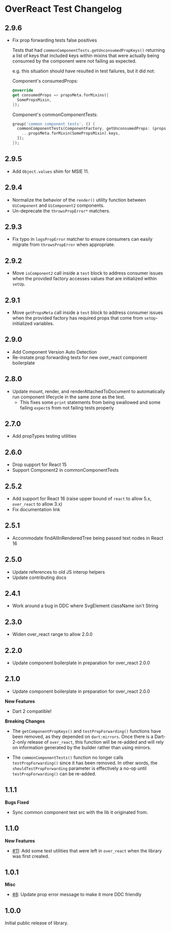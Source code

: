 # OverReact Test Changelog

## 2.9.6
* Fix prop forwarding tests false positives
  
  Tests that had `commonComponentTests.getUnconsumedPropKeys()` returning a list of
  keys that included keys within mixins that were actually being consumed by the component
  were not failing as expected.
  
  e.g. this situation should have resulted in test failures, but it did not:
  
  Component's consumedProps:
  ```dart
  @override
  get consumedProps => propsMeta.forMixins({
    SomePropsMixin,
  });
  ```
  
  Component's commonComponentTests:
  ```dart  
  group('common component tests', () {
    commonComponentTests(ComponentFactory, getUnconsumedProps: (propsMeta) => [
      ...propsMeta.forMixin(SomePropsMixin).keys,
    ]);
  });
  ``` 

## 2.9.5
* Add `Object.values` shim for MSIE 11.

## 2.9.4
* Normalize the behavior of the `render()` utility function between `UiComponent` and `UiComponent2` components.
* Un-deprecate the `throwsPropError*` matchers.

## 2.9.3
* Fix typo in `logsPropError` matcher to ensure consumers can easily migrate from `throwsPropError` when appropriate.

## 2.9.2
* Move `isComponent2` call inside a `test` block to address consumer issues when the provided factory accesses values that are initialized within `setUp`.  

## 2.9.1
* Move `getPropsMeta` call inside a `test` block to address consumer issues when the provided factory has required props that come from `setUp`-initialized variables.  

## 2.9.0
* Add Component Version Auto Detection
* Re-instate prop forwarding tests for new over_react component boilerplate

## 2.8.0
* Update mount, render, and renderAttachedToDocument to automatically run component lifecycle in the same zone as the test.
    * This fixes some `print` statements from being swallowed and some failing `expect`s from not failing tests properly

## 2.7.0
* Add propTypes testing utilities

## 2.6.0
* Drop support for React 15 
* Support Component2 in commonComponentTests

## 2.5.2
* Add support for React 16 (raise upper bound of `react` to allow 5.x, `over_react` to allow 3.x)
* Fix documentation link

## 2.5.1
* Accommodate findAllInRenderedTree being passed text nodes in React 16

## 2.5.0
* Update references to old JS interop helpers
* Update contributing docs

## 2.4.1
* Work around a bug in DDC where SvgElement className isn't String

## 2.3.0
* Widen over_react range to allow 2.0.0

## 2.2.0
* Update component boilerplate in preparation for over_react 2.0.0

## 2.1.0
* Update component boilerplate in preparation for over_react 2.0.0

__New Features__

* Dart 2 compatible!

__Breaking Changes__

* The `getComponentPropKeys()` and `testPropForwarding()` functions have been
  removed, as they depended on `dart:mirrors`. Once there is a Dart-2-only
  release of `over_react`, this function will be re-added and will rely on
  information generated by the builder rather than using mirrors.

* The `commonComponentTests()` function no longer calls `testPropForwarding()`
  since it has been removed. In other words, the `shouldTestPropForwarding`
  parameter is effectively a no-op until `testPropForwarding()` can be re-added.

## 1.1.1

__Bugs Fixed__

* Sync common component test src with the lib it originated from.

## 1.1.0

__New Features__

* [#11]: Add some test utilities that were left in `over_react` when the library was first created.

## 1.0.1

__Misc__

* [#8]: Update prop error message to make it more DDC friendly

## 1.0.0

Initial public release of library.





















[#1]: https://github.com/Workiva/over_react_test/pull/1
[#2]: https://github.com/Workiva/over_react_test/pull/2
[#3]: https://github.com/Workiva/over_react_test/pull/3
[#4]: https://github.com/Workiva/over_react_test/pull/4
[#5]: https://github.com/Workiva/over_react_test/pull/5
[#6]: https://github.com/Workiva/over_react_test/pull/6
[#7]: https://github.com/Workiva/over_react_test/pull/7
[#8]: https://github.com/Workiva/over_react_test/pull/8
[#9]: https://github.com/Workiva/over_react_test/pull/9
[#10]: https://github.com/Workiva/over_react_test/pull/10
[#11]: https://github.com/Workiva/over_react_test/pull/11
[#12]: https://github.com/Workiva/over_react_test/pull/12
[#13]: https://github.com/Workiva/over_react_test/pull/13
[#14]: https://github.com/Workiva/over_react_test/pull/14
[#15]: https://github.com/Workiva/over_react_test/pull/15
[#16]: https://github.com/Workiva/over_react_test/pull/16
[#17]: https://github.com/Workiva/over_react_test/pull/17
[#18]: https://github.com/Workiva/over_react_test/pull/18
[#19]: https://github.com/Workiva/over_react_test/pull/19
[#20]: https://github.com/Workiva/over_react_test/pull/20
[#21]: https://github.com/Workiva/over_react_test/pull/21
[#22]: https://github.com/Workiva/over_react_test/pull/22
[#23]: https://github.com/Workiva/over_react_test/pull/23
[#24]: https://github.com/Workiva/over_react_test/pull/24
[#25]: https://github.com/Workiva/over_react_test/pull/25
[#26]: https://github.com/Workiva/over_react_test/pull/26
[#27]: https://github.com/Workiva/over_react_test/pull/27
[#28]: https://github.com/Workiva/over_react_test/pull/28
[#29]: https://github.com/Workiva/over_react_test/pull/29
[#30]: https://github.com/Workiva/over_react_test/pull/30
[#31]: https://github.com/Workiva/over_react_test/pull/31
[#32]: https://github.com/Workiva/over_react_test/pull/32
[#33]: https://github.com/Workiva/over_react_test/pull/33
[#34]: https://github.com/Workiva/over_react_test/pull/34
[#35]: https://github.com/Workiva/over_react_test/pull/35
[#36]: https://github.com/Workiva/over_react_test/pull/36
[#37]: https://github.com/Workiva/over_react_test/pull/37
[#38]: https://github.com/Workiva/over_react_test/pull/38
[#39]: https://github.com/Workiva/over_react_test/pull/39
[#40]: https://github.com/Workiva/over_react_test/pull/40
[#41]: https://github.com/Workiva/over_react_test/pull/41
[#42]: https://github.com/Workiva/over_react_test/pull/42
[#43]: https://github.com/Workiva/over_react_test/pull/43
[#44]: https://github.com/Workiva/over_react_test/pull/44
[#45]: https://github.com/Workiva/over_react_test/pull/45
[#46]: https://github.com/Workiva/over_react_test/pull/46
[#47]: https://github.com/Workiva/over_react_test/pull/47
[#48]: https://github.com/Workiva/over_react_test/pull/48
[#49]: https://github.com/Workiva/over_react_test/pull/49
[#50]: https://github.com/Workiva/over_react_test/pull/50
[#51]: https://github.com/Workiva/over_react_test/pull/51
[#52]: https://github.com/Workiva/over_react_test/pull/52
[#53]: https://github.com/Workiva/over_react_test/pull/53
[#54]: https://github.com/Workiva/over_react_test/pull/54
[#55]: https://github.com/Workiva/over_react_test/pull/55
[#56]: https://github.com/Workiva/over_react_test/pull/56
[#57]: https://github.com/Workiva/over_react_test/pull/57
[#58]: https://github.com/Workiva/over_react_test/pull/58
[#59]: https://github.com/Workiva/over_react_test/pull/59
[#60]: https://github.com/Workiva/over_react_test/pull/60
[#61]: https://github.com/Workiva/over_react_test/pull/61
[#62]: https://github.com/Workiva/over_react_test/pull/62
[#63]: https://github.com/Workiva/over_react_test/pull/63
[#64]: https://github.com/Workiva/over_react_test/pull/64
[#65]: https://github.com/Workiva/over_react_test/pull/65
[#66]: https://github.com/Workiva/over_react_test/pull/66
[#67]: https://github.com/Workiva/over_react_test/pull/67
[#68]: https://github.com/Workiva/over_react_test/pull/68
[#69]: https://github.com/Workiva/over_react_test/pull/69
[#70]: https://github.com/Workiva/over_react_test/pull/70
[#71]: https://github.com/Workiva/over_react_test/pull/71
[#72]: https://github.com/Workiva/over_react_test/pull/72
[#73]: https://github.com/Workiva/over_react_test/pull/73
[#74]: https://github.com/Workiva/over_react_test/pull/74
[#75]: https://github.com/Workiva/over_react_test/pull/75
[#76]: https://github.com/Workiva/over_react_test/pull/76
[#77]: https://github.com/Workiva/over_react_test/pull/77
[#78]: https://github.com/Workiva/over_react_test/pull/78
[#79]: https://github.com/Workiva/over_react_test/pull/79
[#80]: https://github.com/Workiva/over_react_test/pull/80
[#81]: https://github.com/Workiva/over_react_test/pull/81
[#82]: https://github.com/Workiva/over_react_test/pull/82
[#83]: https://github.com/Workiva/over_react_test/pull/83
[#84]: https://github.com/Workiva/over_react_test/pull/84
[#85]: https://github.com/Workiva/over_react_test/pull/85
[#86]: https://github.com/Workiva/over_react_test/pull/86
[#87]: https://github.com/Workiva/over_react_test/pull/87
[#88]: https://github.com/Workiva/over_react_test/pull/88
[#89]: https://github.com/Workiva/over_react_test/pull/89
[#90]: https://github.com/Workiva/over_react_test/pull/90
[#91]: https://github.com/Workiva/over_react_test/pull/91
[#92]: https://github.com/Workiva/over_react_test/pull/92
[#93]: https://github.com/Workiva/over_react_test/pull/93
[#94]: https://github.com/Workiva/over_react_test/pull/94
[#95]: https://github.com/Workiva/over_react_test/pull/95
[#96]: https://github.com/Workiva/over_react_test/pull/96
[#97]: https://github.com/Workiva/over_react_test/pull/97
[#98]: https://github.com/Workiva/over_react_test/pull/98
[#99]: https://github.com/Workiva/over_react_test/pull/99
[#100]: https://github.com/Workiva/over_react_test/pull/100
[#101]: https://github.com/Workiva/over_react_test/pull/101
[#102]: https://github.com/Workiva/over_react_test/pull/102
[#103]: https://github.com/Workiva/over_react_test/pull/103
[#104]: https://github.com/Workiva/over_react_test/pull/104
[#105]: https://github.com/Workiva/over_react_test/pull/105
[#106]: https://github.com/Workiva/over_react_test/pull/106
[#107]: https://github.com/Workiva/over_react_test/pull/107
[#108]: https://github.com/Workiva/over_react_test/pull/108
[#109]: https://github.com/Workiva/over_react_test/pull/109
[#110]: https://github.com/Workiva/over_react_test/pull/110
[#111]: https://github.com/Workiva/over_react_test/pull/111
[#112]: https://github.com/Workiva/over_react_test/pull/112
[#113]: https://github.com/Workiva/over_react_test/pull/113
[#114]: https://github.com/Workiva/over_react_test/pull/114
[#115]: https://github.com/Workiva/over_react_test/pull/115
[#116]: https://github.com/Workiva/over_react_test/pull/116
[#117]: https://github.com/Workiva/over_react_test/pull/117
[#118]: https://github.com/Workiva/over_react_test/pull/118
[#119]: https://github.com/Workiva/over_react_test/pull/119
[#120]: https://github.com/Workiva/over_react_test/pull/120
[#121]: https://github.com/Workiva/over_react_test/pull/121
[#122]: https://github.com/Workiva/over_react_test/pull/122
[#123]: https://github.com/Workiva/over_react_test/pull/123
[#124]: https://github.com/Workiva/over_react_test/pull/124
[#125]: https://github.com/Workiva/over_react_test/pull/125
[#126]: https://github.com/Workiva/over_react_test/pull/126
[#127]: https://github.com/Workiva/over_react_test/pull/127
[#128]: https://github.com/Workiva/over_react_test/pull/128
[#129]: https://github.com/Workiva/over_react_test/pull/129
[#130]: https://github.com/Workiva/over_react_test/pull/130
[#131]: https://github.com/Workiva/over_react_test/pull/131
[#132]: https://github.com/Workiva/over_react_test/pull/132
[#133]: https://github.com/Workiva/over_react_test/pull/133
[#134]: https://github.com/Workiva/over_react_test/pull/134
[#135]: https://github.com/Workiva/over_react_test/pull/135
[#136]: https://github.com/Workiva/over_react_test/pull/136
[#137]: https://github.com/Workiva/over_react_test/pull/137
[#138]: https://github.com/Workiva/over_react_test/pull/138
[#139]: https://github.com/Workiva/over_react_test/pull/139
[#140]: https://github.com/Workiva/over_react_test/pull/140
[#141]: https://github.com/Workiva/over_react_test/pull/141
[#142]: https://github.com/Workiva/over_react_test/pull/142
[#143]: https://github.com/Workiva/over_react_test/pull/143
[#144]: https://github.com/Workiva/over_react_test/pull/144
[#145]: https://github.com/Workiva/over_react_test/pull/145
[#146]: https://github.com/Workiva/over_react_test/pull/146
[#147]: https://github.com/Workiva/over_react_test/pull/147
[#148]: https://github.com/Workiva/over_react_test/pull/148
[#149]: https://github.com/Workiva/over_react_test/pull/149
[#150]: https://github.com/Workiva/over_react_test/pull/150
[#151]: https://github.com/Workiva/over_react_test/pull/151
[#152]: https://github.com/Workiva/over_react_test/pull/152
[#153]: https://github.com/Workiva/over_react_test/pull/153
[#154]: https://github.com/Workiva/over_react_test/pull/154
[#155]: https://github.com/Workiva/over_react_test/pull/155
[#156]: https://github.com/Workiva/over_react_test/pull/156
[#157]: https://github.com/Workiva/over_react_test/pull/157
[#158]: https://github.com/Workiva/over_react_test/pull/158
[#159]: https://github.com/Workiva/over_react_test/pull/159
[#160]: https://github.com/Workiva/over_react_test/pull/160
[#161]: https://github.com/Workiva/over_react_test/pull/161
[#162]: https://github.com/Workiva/over_react_test/pull/162
[#163]: https://github.com/Workiva/over_react_test/pull/163
[#164]: https://github.com/Workiva/over_react_test/pull/164
[#165]: https://github.com/Workiva/over_react_test/pull/165
[#166]: https://github.com/Workiva/over_react_test/pull/166
[#167]: https://github.com/Workiva/over_react_test/pull/167
[#168]: https://github.com/Workiva/over_react_test/pull/168
[#169]: https://github.com/Workiva/over_react_test/pull/169
[#170]: https://github.com/Workiva/over_react_test/pull/170
[#171]: https://github.com/Workiva/over_react_test/pull/171
[#172]: https://github.com/Workiva/over_react_test/pull/172
[#173]: https://github.com/Workiva/over_react_test/pull/173
[#174]: https://github.com/Workiva/over_react_test/pull/174
[#175]: https://github.com/Workiva/over_react_test/pull/175
[#176]: https://github.com/Workiva/over_react_test/pull/176
[#177]: https://github.com/Workiva/over_react_test/pull/177
[#178]: https://github.com/Workiva/over_react_test/pull/178
[#179]: https://github.com/Workiva/over_react_test/pull/179
[#180]: https://github.com/Workiva/over_react_test/pull/180
[#181]: https://github.com/Workiva/over_react_test/pull/181
[#182]: https://github.com/Workiva/over_react_test/pull/182
[#183]: https://github.com/Workiva/over_react_test/pull/183
[#184]: https://github.com/Workiva/over_react_test/pull/184
[#185]: https://github.com/Workiva/over_react_test/pull/185
[#186]: https://github.com/Workiva/over_react_test/pull/186
[#187]: https://github.com/Workiva/over_react_test/pull/187
[#188]: https://github.com/Workiva/over_react_test/pull/188
[#189]: https://github.com/Workiva/over_react_test/pull/189
[#190]: https://github.com/Workiva/over_react_test/pull/190
[#191]: https://github.com/Workiva/over_react_test/pull/191
[#192]: https://github.com/Workiva/over_react_test/pull/192
[#193]: https://github.com/Workiva/over_react_test/pull/193
[#194]: https://github.com/Workiva/over_react_test/pull/194
[#195]: https://github.com/Workiva/over_react_test/pull/195
[#196]: https://github.com/Workiva/over_react_test/pull/196
[#197]: https://github.com/Workiva/over_react_test/pull/197
[#198]: https://github.com/Workiva/over_react_test/pull/198
[#199]: https://github.com/Workiva/over_react_test/pull/199
[#200]: https://github.com/Workiva/over_react_test/pull/200
[#201]: https://github.com/Workiva/over_react_test/pull/201
[#202]: https://github.com/Workiva/over_react_test/pull/202
[#203]: https://github.com/Workiva/over_react_test/pull/203
[#204]: https://github.com/Workiva/over_react_test/pull/204
[#205]: https://github.com/Workiva/over_react_test/pull/205
[#206]: https://github.com/Workiva/over_react_test/pull/206
[#207]: https://github.com/Workiva/over_react_test/pull/207
[#208]: https://github.com/Workiva/over_react_test/pull/208
[#209]: https://github.com/Workiva/over_react_test/pull/209
[#210]: https://github.com/Workiva/over_react_test/pull/210
[#211]: https://github.com/Workiva/over_react_test/pull/211
[#212]: https://github.com/Workiva/over_react_test/pull/212
[#213]: https://github.com/Workiva/over_react_test/pull/213
[#214]: https://github.com/Workiva/over_react_test/pull/214
[#215]: https://github.com/Workiva/over_react_test/pull/215
[#216]: https://github.com/Workiva/over_react_test/pull/216
[#217]: https://github.com/Workiva/over_react_test/pull/217
[#218]: https://github.com/Workiva/over_react_test/pull/218
[#219]: https://github.com/Workiva/over_react_test/pull/219
[#220]: https://github.com/Workiva/over_react_test/pull/220
[#221]: https://github.com/Workiva/over_react_test/pull/221
[#222]: https://github.com/Workiva/over_react_test/pull/222
[#223]: https://github.com/Workiva/over_react_test/pull/223
[#224]: https://github.com/Workiva/over_react_test/pull/224
[#225]: https://github.com/Workiva/over_react_test/pull/225
[#226]: https://github.com/Workiva/over_react_test/pull/226
[#227]: https://github.com/Workiva/over_react_test/pull/227
[#228]: https://github.com/Workiva/over_react_test/pull/228
[#229]: https://github.com/Workiva/over_react_test/pull/229
[#230]: https://github.com/Workiva/over_react_test/pull/230
[#231]: https://github.com/Workiva/over_react_test/pull/231
[#232]: https://github.com/Workiva/over_react_test/pull/232
[#233]: https://github.com/Workiva/over_react_test/pull/233
[#234]: https://github.com/Workiva/over_react_test/pull/234
[#235]: https://github.com/Workiva/over_react_test/pull/235
[#236]: https://github.com/Workiva/over_react_test/pull/236
[#237]: https://github.com/Workiva/over_react_test/pull/237
[#238]: https://github.com/Workiva/over_react_test/pull/238
[#239]: https://github.com/Workiva/over_react_test/pull/239
[#240]: https://github.com/Workiva/over_react_test/pull/240
[#241]: https://github.com/Workiva/over_react_test/pull/241
[#242]: https://github.com/Workiva/over_react_test/pull/242
[#243]: https://github.com/Workiva/over_react_test/pull/243
[#244]: https://github.com/Workiva/over_react_test/pull/244
[#245]: https://github.com/Workiva/over_react_test/pull/245
[#246]: https://github.com/Workiva/over_react_test/pull/246
[#247]: https://github.com/Workiva/over_react_test/pull/247
[#248]: https://github.com/Workiva/over_react_test/pull/248
[#249]: https://github.com/Workiva/over_react_test/pull/249
[#250]: https://github.com/Workiva/over_react_test/pull/250
[#251]: https://github.com/Workiva/over_react_test/pull/251
[#252]: https://github.com/Workiva/over_react_test/pull/252
[#253]: https://github.com/Workiva/over_react_test/pull/253
[#254]: https://github.com/Workiva/over_react_test/pull/254
[#255]: https://github.com/Workiva/over_react_test/pull/255
[#256]: https://github.com/Workiva/over_react_test/pull/256
[#257]: https://github.com/Workiva/over_react_test/pull/257
[#258]: https://github.com/Workiva/over_react_test/pull/258
[#259]: https://github.com/Workiva/over_react_test/pull/259
[#260]: https://github.com/Workiva/over_react_test/pull/260
[#261]: https://github.com/Workiva/over_react_test/pull/261
[#262]: https://github.com/Workiva/over_react_test/pull/262
[#263]: https://github.com/Workiva/over_react_test/pull/263
[#264]: https://github.com/Workiva/over_react_test/pull/264
[#265]: https://github.com/Workiva/over_react_test/pull/265
[#266]: https://github.com/Workiva/over_react_test/pull/266
[#267]: https://github.com/Workiva/over_react_test/pull/267
[#268]: https://github.com/Workiva/over_react_test/pull/268
[#269]: https://github.com/Workiva/over_react_test/pull/269
[#270]: https://github.com/Workiva/over_react_test/pull/270
[#271]: https://github.com/Workiva/over_react_test/pull/271
[#272]: https://github.com/Workiva/over_react_test/pull/272
[#273]: https://github.com/Workiva/over_react_test/pull/273
[#274]: https://github.com/Workiva/over_react_test/pull/274
[#275]: https://github.com/Workiva/over_react_test/pull/275
[#276]: https://github.com/Workiva/over_react_test/pull/276
[#277]: https://github.com/Workiva/over_react_test/pull/277
[#278]: https://github.com/Workiva/over_react_test/pull/278
[#279]: https://github.com/Workiva/over_react_test/pull/279
[#280]: https://github.com/Workiva/over_react_test/pull/280
[#281]: https://github.com/Workiva/over_react_test/pull/281
[#282]: https://github.com/Workiva/over_react_test/pull/282
[#283]: https://github.com/Workiva/over_react_test/pull/283
[#284]: https://github.com/Workiva/over_react_test/pull/284
[#285]: https://github.com/Workiva/over_react_test/pull/285
[#286]: https://github.com/Workiva/over_react_test/pull/286
[#287]: https://github.com/Workiva/over_react_test/pull/287
[#288]: https://github.com/Workiva/over_react_test/pull/288
[#289]: https://github.com/Workiva/over_react_test/pull/289
[#290]: https://github.com/Workiva/over_react_test/pull/290
[#291]: https://github.com/Workiva/over_react_test/pull/291
[#292]: https://github.com/Workiva/over_react_test/pull/292
[#293]: https://github.com/Workiva/over_react_test/pull/293
[#294]: https://github.com/Workiva/over_react_test/pull/294
[#295]: https://github.com/Workiva/over_react_test/pull/295
[#296]: https://github.com/Workiva/over_react_test/pull/296
[#297]: https://github.com/Workiva/over_react_test/pull/297
[#298]: https://github.com/Workiva/over_react_test/pull/298
[#299]: https://github.com/Workiva/over_react_test/pull/299
[#300]: https://github.com/Workiva/over_react_test/pull/300
[#301]: https://github.com/Workiva/over_react_test/pull/301
[#302]: https://github.com/Workiva/over_react_test/pull/302
[#303]: https://github.com/Workiva/over_react_test/pull/303
[#304]: https://github.com/Workiva/over_react_test/pull/304
[#305]: https://github.com/Workiva/over_react_test/pull/305
[#306]: https://github.com/Workiva/over_react_test/pull/306
[#307]: https://github.com/Workiva/over_react_test/pull/307
[#308]: https://github.com/Workiva/over_react_test/pull/308
[#309]: https://github.com/Workiva/over_react_test/pull/309
[#310]: https://github.com/Workiva/over_react_test/pull/310
[#311]: https://github.com/Workiva/over_react_test/pull/311
[#312]: https://github.com/Workiva/over_react_test/pull/312
[#313]: https://github.com/Workiva/over_react_test/pull/313
[#314]: https://github.com/Workiva/over_react_test/pull/314
[#315]: https://github.com/Workiva/over_react_test/pull/315
[#316]: https://github.com/Workiva/over_react_test/pull/316
[#317]: https://github.com/Workiva/over_react_test/pull/317
[#318]: https://github.com/Workiva/over_react_test/pull/318
[#319]: https://github.com/Workiva/over_react_test/pull/319
[#320]: https://github.com/Workiva/over_react_test/pull/320
[#321]: https://github.com/Workiva/over_react_test/pull/321
[#322]: https://github.com/Workiva/over_react_test/pull/322
[#323]: https://github.com/Workiva/over_react_test/pull/323
[#324]: https://github.com/Workiva/over_react_test/pull/324
[#325]: https://github.com/Workiva/over_react_test/pull/325
[#326]: https://github.com/Workiva/over_react_test/pull/326
[#327]: https://github.com/Workiva/over_react_test/pull/327
[#328]: https://github.com/Workiva/over_react_test/pull/328
[#329]: https://github.com/Workiva/over_react_test/pull/329
[#330]: https://github.com/Workiva/over_react_test/pull/330
[#331]: https://github.com/Workiva/over_react_test/pull/331
[#332]: https://github.com/Workiva/over_react_test/pull/332
[#333]: https://github.com/Workiva/over_react_test/pull/333
[#334]: https://github.com/Workiva/over_react_test/pull/334
[#335]: https://github.com/Workiva/over_react_test/pull/335
[#336]: https://github.com/Workiva/over_react_test/pull/336
[#337]: https://github.com/Workiva/over_react_test/pull/337
[#338]: https://github.com/Workiva/over_react_test/pull/338
[#339]: https://github.com/Workiva/over_react_test/pull/339
[#340]: https://github.com/Workiva/over_react_test/pull/340
[#341]: https://github.com/Workiva/over_react_test/pull/341
[#342]: https://github.com/Workiva/over_react_test/pull/342
[#343]: https://github.com/Workiva/over_react_test/pull/343
[#344]: https://github.com/Workiva/over_react_test/pull/344
[#345]: https://github.com/Workiva/over_react_test/pull/345
[#346]: https://github.com/Workiva/over_react_test/pull/346
[#347]: https://github.com/Workiva/over_react_test/pull/347
[#348]: https://github.com/Workiva/over_react_test/pull/348
[#349]: https://github.com/Workiva/over_react_test/pull/349
[#350]: https://github.com/Workiva/over_react_test/pull/350
[#351]: https://github.com/Workiva/over_react_test/pull/351
[#352]: https://github.com/Workiva/over_react_test/pull/352
[#353]: https://github.com/Workiva/over_react_test/pull/353
[#354]: https://github.com/Workiva/over_react_test/pull/354
[#355]: https://github.com/Workiva/over_react_test/pull/355
[#356]: https://github.com/Workiva/over_react_test/pull/356
[#357]: https://github.com/Workiva/over_react_test/pull/357
[#358]: https://github.com/Workiva/over_react_test/pull/358
[#359]: https://github.com/Workiva/over_react_test/pull/359
[#360]: https://github.com/Workiva/over_react_test/pull/360
[#361]: https://github.com/Workiva/over_react_test/pull/361
[#362]: https://github.com/Workiva/over_react_test/pull/362
[#363]: https://github.com/Workiva/over_react_test/pull/363
[#364]: https://github.com/Workiva/over_react_test/pull/364
[#365]: https://github.com/Workiva/over_react_test/pull/365
[#366]: https://github.com/Workiva/over_react_test/pull/366
[#367]: https://github.com/Workiva/over_react_test/pull/367
[#368]: https://github.com/Workiva/over_react_test/pull/368
[#369]: https://github.com/Workiva/over_react_test/pull/369
[#370]: https://github.com/Workiva/over_react_test/pull/370
[#371]: https://github.com/Workiva/over_react_test/pull/371
[#372]: https://github.com/Workiva/over_react_test/pull/372
[#373]: https://github.com/Workiva/over_react_test/pull/373
[#374]: https://github.com/Workiva/over_react_test/pull/374
[#375]: https://github.com/Workiva/over_react_test/pull/375
[#376]: https://github.com/Workiva/over_react_test/pull/376
[#377]: https://github.com/Workiva/over_react_test/pull/377
[#378]: https://github.com/Workiva/over_react_test/pull/378
[#379]: https://github.com/Workiva/over_react_test/pull/379
[#380]: https://github.com/Workiva/over_react_test/pull/380
[#381]: https://github.com/Workiva/over_react_test/pull/381
[#382]: https://github.com/Workiva/over_react_test/pull/382
[#383]: https://github.com/Workiva/over_react_test/pull/383
[#384]: https://github.com/Workiva/over_react_test/pull/384
[#385]: https://github.com/Workiva/over_react_test/pull/385
[#386]: https://github.com/Workiva/over_react_test/pull/386
[#387]: https://github.com/Workiva/over_react_test/pull/387
[#388]: https://github.com/Workiva/over_react_test/pull/388
[#389]: https://github.com/Workiva/over_react_test/pull/389
[#390]: https://github.com/Workiva/over_react_test/pull/390
[#391]: https://github.com/Workiva/over_react_test/pull/391
[#392]: https://github.com/Workiva/over_react_test/pull/392
[#393]: https://github.com/Workiva/over_react_test/pull/393
[#394]: https://github.com/Workiva/over_react_test/pull/394
[#395]: https://github.com/Workiva/over_react_test/pull/395
[#396]: https://github.com/Workiva/over_react_test/pull/396
[#397]: https://github.com/Workiva/over_react_test/pull/397
[#398]: https://github.com/Workiva/over_react_test/pull/398
[#399]: https://github.com/Workiva/over_react_test/pull/399
[#400]: https://github.com/Workiva/over_react_test/pull/400
[#401]: https://github.com/Workiva/over_react_test/pull/401
[#402]: https://github.com/Workiva/over_react_test/pull/402
[#403]: https://github.com/Workiva/over_react_test/pull/403
[#404]: https://github.com/Workiva/over_react_test/pull/404
[#405]: https://github.com/Workiva/over_react_test/pull/405
[#406]: https://github.com/Workiva/over_react_test/pull/406
[#407]: https://github.com/Workiva/over_react_test/pull/407
[#408]: https://github.com/Workiva/over_react_test/pull/408
[#409]: https://github.com/Workiva/over_react_test/pull/409
[#410]: https://github.com/Workiva/over_react_test/pull/410
[#411]: https://github.com/Workiva/over_react_test/pull/411
[#412]: https://github.com/Workiva/over_react_test/pull/412
[#413]: https://github.com/Workiva/over_react_test/pull/413
[#414]: https://github.com/Workiva/over_react_test/pull/414
[#415]: https://github.com/Workiva/over_react_test/pull/415
[#416]: https://github.com/Workiva/over_react_test/pull/416
[#417]: https://github.com/Workiva/over_react_test/pull/417
[#418]: https://github.com/Workiva/over_react_test/pull/418
[#419]: https://github.com/Workiva/over_react_test/pull/419
[#420]: https://github.com/Workiva/over_react_test/pull/420
[#421]: https://github.com/Workiva/over_react_test/pull/421
[#422]: https://github.com/Workiva/over_react_test/pull/422
[#423]: https://github.com/Workiva/over_react_test/pull/423
[#424]: https://github.com/Workiva/over_react_test/pull/424
[#425]: https://github.com/Workiva/over_react_test/pull/425
[#426]: https://github.com/Workiva/over_react_test/pull/426
[#427]: https://github.com/Workiva/over_react_test/pull/427
[#428]: https://github.com/Workiva/over_react_test/pull/428
[#429]: https://github.com/Workiva/over_react_test/pull/429
[#430]: https://github.com/Workiva/over_react_test/pull/430
[#431]: https://github.com/Workiva/over_react_test/pull/431
[#432]: https://github.com/Workiva/over_react_test/pull/432
[#433]: https://github.com/Workiva/over_react_test/pull/433
[#434]: https://github.com/Workiva/over_react_test/pull/434
[#435]: https://github.com/Workiva/over_react_test/pull/435
[#436]: https://github.com/Workiva/over_react_test/pull/436
[#437]: https://github.com/Workiva/over_react_test/pull/437
[#438]: https://github.com/Workiva/over_react_test/pull/438
[#439]: https://github.com/Workiva/over_react_test/pull/439
[#440]: https://github.com/Workiva/over_react_test/pull/440
[#441]: https://github.com/Workiva/over_react_test/pull/441
[#442]: https://github.com/Workiva/over_react_test/pull/442
[#443]: https://github.com/Workiva/over_react_test/pull/443
[#444]: https://github.com/Workiva/over_react_test/pull/444
[#445]: https://github.com/Workiva/over_react_test/pull/445
[#446]: https://github.com/Workiva/over_react_test/pull/446
[#447]: https://github.com/Workiva/over_react_test/pull/447
[#448]: https://github.com/Workiva/over_react_test/pull/448
[#449]: https://github.com/Workiva/over_react_test/pull/449
[#450]: https://github.com/Workiva/over_react_test/pull/450
[#451]: https://github.com/Workiva/over_react_test/pull/451
[#452]: https://github.com/Workiva/over_react_test/pull/452
[#453]: https://github.com/Workiva/over_react_test/pull/453
[#454]: https://github.com/Workiva/over_react_test/pull/454
[#455]: https://github.com/Workiva/over_react_test/pull/455
[#456]: https://github.com/Workiva/over_react_test/pull/456
[#457]: https://github.com/Workiva/over_react_test/pull/457
[#458]: https://github.com/Workiva/over_react_test/pull/458
[#459]: https://github.com/Workiva/over_react_test/pull/459
[#460]: https://github.com/Workiva/over_react_test/pull/460
[#461]: https://github.com/Workiva/over_react_test/pull/461
[#462]: https://github.com/Workiva/over_react_test/pull/462
[#463]: https://github.com/Workiva/over_react_test/pull/463
[#464]: https://github.com/Workiva/over_react_test/pull/464
[#465]: https://github.com/Workiva/over_react_test/pull/465
[#466]: https://github.com/Workiva/over_react_test/pull/466
[#467]: https://github.com/Workiva/over_react_test/pull/467
[#468]: https://github.com/Workiva/over_react_test/pull/468
[#469]: https://github.com/Workiva/over_react_test/pull/469
[#470]: https://github.com/Workiva/over_react_test/pull/470
[#471]: https://github.com/Workiva/over_react_test/pull/471
[#472]: https://github.com/Workiva/over_react_test/pull/472
[#473]: https://github.com/Workiva/over_react_test/pull/473
[#474]: https://github.com/Workiva/over_react_test/pull/474
[#475]: https://github.com/Workiva/over_react_test/pull/475
[#476]: https://github.com/Workiva/over_react_test/pull/476
[#477]: https://github.com/Workiva/over_react_test/pull/477
[#478]: https://github.com/Workiva/over_react_test/pull/478
[#479]: https://github.com/Workiva/over_react_test/pull/479
[#480]: https://github.com/Workiva/over_react_test/pull/480
[#481]: https://github.com/Workiva/over_react_test/pull/481
[#482]: https://github.com/Workiva/over_react_test/pull/482
[#483]: https://github.com/Workiva/over_react_test/pull/483
[#484]: https://github.com/Workiva/over_react_test/pull/484
[#485]: https://github.com/Workiva/over_react_test/pull/485
[#486]: https://github.com/Workiva/over_react_test/pull/486
[#487]: https://github.com/Workiva/over_react_test/pull/487
[#488]: https://github.com/Workiva/over_react_test/pull/488
[#489]: https://github.com/Workiva/over_react_test/pull/489
[#490]: https://github.com/Workiva/over_react_test/pull/490
[#491]: https://github.com/Workiva/over_react_test/pull/491
[#492]: https://github.com/Workiva/over_react_test/pull/492
[#493]: https://github.com/Workiva/over_react_test/pull/493
[#494]: https://github.com/Workiva/over_react_test/pull/494
[#495]: https://github.com/Workiva/over_react_test/pull/495
[#496]: https://github.com/Workiva/over_react_test/pull/496
[#497]: https://github.com/Workiva/over_react_test/pull/497
[#498]: https://github.com/Workiva/over_react_test/pull/498
[#499]: https://github.com/Workiva/over_react_test/pull/499

